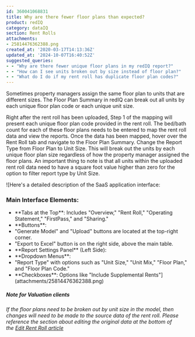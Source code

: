 ```yaml
---
id: 360041068831
title: Why are there fewer floor plans than expected?
product: redIQ
category: dataIQ
section: Rent Rolls
attachments:
- 25814476362388.png
created_at: '2020-03-17T14:13:36Z'
updated_at: '2024-10-07T16:40:52Z'
suggested_queries:
- - "Why are there fewer unique floor plans in my redIQ report?"
- - "How can I see units broken out by size instead of floor plan?"
- - "What do I do if my rent roll has duplicate floor plan codes?"
---
```

Sometimes property managers assign the same floor plan to units that are different sizes. The Floor Plan Summary in redIQ can break out all units by each unique floor plan code or each unique unit size.

Right after the rent roll has been uploaded, Step 1 of the mapping will present each unique floor plan code provided in the rent roll. The bed/bath count for each of these floor plans needs to be entered to map the rent roll data and view the reports. Once the data has been mapped, hover over the Rent Roll tab and navigate to the Floor Plan Summary. Change the Report Type from Floor Plan to Unit Size. This will break out the units by each unique floor plan size regardless of how the property manager assigned the floor plans. An important thing to note is that all units within the uploaded rent roll data need to have a square foot value higher than zero for the option to filter report type by Unit Size.

![Here's a detailed description of the SaaS application interface:
### Main Interface Elements:
- \*\*Tabs at the Top\*\*: Includes "Overview," "Rent Roll," "Operating Statement," "FirstPass," and "Sharing."
- \*\*Buttons\*\*:
- "Generate Model" and "Upload" buttons are located at the top-right corner.
- "Export to Excel" button is on the right side, above the main table.
- \*\*Report Settings Panel\*\* (Left Side):
- \*\*Dropdown Menus\*\*:
- "Report Type" with options such as "Unit Size," "Unit Mix," "Floor Plan," and "Floor Plan Code."
- \*\*Checkboxes\*\*: Options like "Include Supplemental Rents"](attachments/25814476362388.png)

##### **Note for Valuation clients**

*If the floor plans need to be broken out by unit size in the model, then changes will need to be made to the source data of the rent roll. Please reference the section about editing the original data at the bottom of the [Edit Rent Roll article](https://rediq.zendesk.com/hc/en-us/articles/360039768892-Multiple-Levels-of-Renovation)*